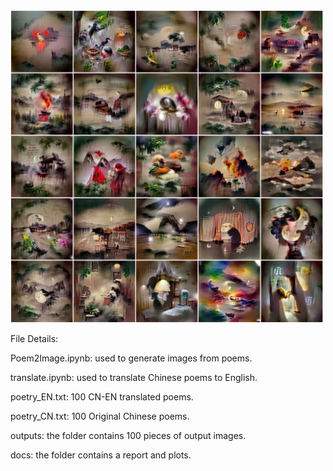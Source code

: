 <img width="500" height="500" src="https://github.com/hexunlin/Poem2Image/blob/main/docs/poem2image.png"/>

File Details:

Poem2Image.ipynb: used to generate images from poems.

translate.ipynb: used to translate Chinese poems to English.

poetry_EN.txt: 100 CN-EN translated poems.

poetry_CN.txt: 100 Original Chinese poems.

outputs: the folder contains 100 pieces of output images.

docs: the folder contains a report and plots.

